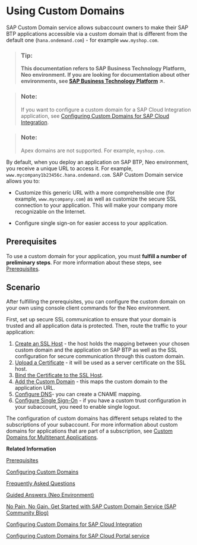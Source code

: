 <!-- loio98e655aacd1d4fc6a6ab23475b1afcd9 -->

# Using Custom Domains

SAP Custom Domain service allows subaccount owners to make their SAP BTP applications accessible via a custom domain that is different from the default one \(`hana.ondemand.com`\) - for example `www.myshop.com`.

> ### Tip:  
> **This documentation refers to SAP Business Technology Platform, Neo environment. If you are looking for documentation about other environments, see [SAP Business Technology Platform](https://help.sap.com/viewer/65de2977205c403bbc107264b8eccf4b/Cloud/en-US/6a2c1ab5a31b4ed9a2ce17a5329e1dd8.html "SAP Business Technology Platform (SAP BTP) is an integrated offering comprised of four technology portfolios: database and data management, application development and integration, analytics, and intelligent technologies. The platform offers users the ability to turn data into business value, compose end-to-end business processes, and build and extend SAP applications quickly.") :arrow_upper_right:.**

> ### Note:  
> If you want to configure a custom domain for a SAP Cloud Integration application, see [Configuring Custom Domains for SAP Cloud Integration](https://help.sap.com/viewer/368c481cd6954bdfa5d0435479fd4eaf/Cloud/en-US/7230b9ff41914cc0969223e6a020104b.html).

> ### Note:  
> Apex domains are not supported. For example, `myshop.com`.

By default, when you deploy an application on SAP BTP, Neo environment, you receive a unique URL to access it. For example, `www.mycompany1b23456c.hana.ondemand.com`. SAP Custom Domain service allows you to:

-   Customize this generic URL with a more comprehensible one \(for example, `www.mycompany.com`\) as well as customize the secure SSL connection to your application. This will make your company more recognizable on the Internet.

-   Configure single sign-on for easier access to your application.




## Prerequisites

To use a custom domain for your application, you must **fulfill a number of preliminary steps**. For more information about these steps, see [Prerequisites](prerequisites-cde2547.md).



## Scenario

After fulfilling the prerequisites, you can configure the custom domain on your own using console client commands for the Neo environment.

First, set up secure SSL communication to ensure that your domain is trusted and all application data is protected. Then, route the traffic to your application:

1.  [Create an SSL Host](configuring-custom-domains-77cf0e6.md#loio70f4d19d3dbd434aa9aa165d53e2896c) - the host holds the mapping between your chosen custom domain and the application on SAP BTP as well as the SSL configuration for secure communication through this custom domain.
2.  [Upload a Certificate](configuring-custom-domains-77cf0e6.md#loio55120d899d314e23ab8e33b4b388cea6) - it will be used as a server certificate on the SSL host.
3.  [Bind the Certificate to the SSL Host](configuring-custom-domains-77cf0e6.md#loio1d4248f3582a40cdb6f4a2439a55fb65).
4.  [Add the Custom Domain](configuring-custom-domains-77cf0e6.md#loiobf395cf25683491eabefadb4383ed7ff) - this maps the custom domain to the application URL.
5.  [Configure DNS](configuring-custom-domains-77cf0e6.md#loio004406e1c9a8441fb05a25f5f87d45b7)- you can create a CNAME mapping.
6.  [Configure Single Sign-On](configuring-custom-domains-77cf0e6.md#loio6b671d39f46c41d1bbd89b7e698fe384) - if you have a custom trust configuration in your subaccount, you need to enable single logout.

The configuration of custom domains has different setups related to the subscriptions of your subaccount. For more information about custom domains for applications that are part of a subscription, see [Custom Domains for Multitenant Applications](custom-domains-for-multitenant-applications-b2b5dcc.md).

**Related Information**  


[Prerequisites](prerequisites-cde2547.md "Before configuring an SAP custom domain, you need to perform some preliminary steps and fulfill a number of prerequisites.")

[Configuring Custom Domains](configuring-custom-domains-77cf0e6.md#loio77cf0e6cd32e496c9cc8eeac4bedde94 "To make sure that your domain is trusted and all application data is protected, you need to first set up secure SSL communication. The next step will then be to make your application accessible via the custom domain and route traffic to it.")

[Frequently Asked Questions](frequently-asked-questions-a226905.md "Answers to some of the most commonly asked questions about SAP Custom Domain service.")

[Guided Answers \(Neo Environment\)](https://ga.support.sap.com/dtp/viewer/index.html#/tree/2065/actions/26547:34945:27935)

[No Pain, No Gain. Get Started with SAP Custom Domain Service \(SAP Community Blog\)](https://blogs.sap.com/2019/01/30/no-pain-no-gain.-get-started-with-sap-cloud-platform-custom-domains/)

[Configuring Custom Domains for SAP Cloud Integration](https://help.sap.com/viewer/368c481cd6954bdfa5d0435479fd4eaf/Cloud/en-US/7230b9ff41914cc0969223e6a020104b.html)

[Configuring Custom Domains for SAP Cloud Portal service](https://help.sap.com/viewer/8422cb487c2146999a2a7dab9cc85cf7/Cloud/en-US/b5c7fa40ef394f28bf954eec5ed907d6.html)


